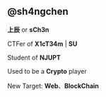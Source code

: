 ## @sh4ngchen

**上辰** or **sCh3n**

CTFer of **X1cT34m** | **SU**

Student of **NJUPT**

Used to be a **Crypto** player

New Target: **Web**、**BlockChain**
